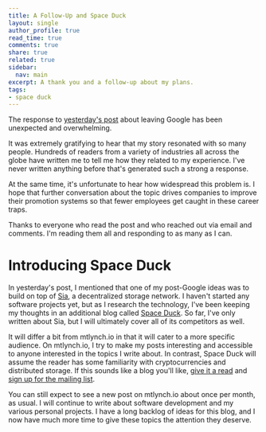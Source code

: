```yaml
---
title: A Follow-Up and Space Duck
layout: single
author_profile: true
read_time: true
comments: true
share: true
related: true
sidebar:
  nav: main
excerpt: A thank you and a follow-up about my plans.
tags:
- space duck
---
```


The response to [yesterday's post](/why-i-quit-google/) about leaving Google has been unexpected and overwhelming.

It was extremely gratifying to hear that my story resonated with so many people. Hundreds of readers from a variety of industries all across the globe have written me to tell me how they related to my experience. I've never written anything before that's generated such a strong a response.

At the same time, it's unfortunate to hear how widespread this problem is. I hope that further conversation about the topic drives companies to improve their promotion systems so that fewer employees get caught in these career traps.

Thanks to everyone who read the post and who reached out via email and comments. I'm reading them all and responding to as many as I can.

# Introducing Space Duck

In yesterday's post, I mentioned that one of my post-Google ideas was to build on top of [Sia](/tags/#sia), a decentralized storage network. I haven't started any software projects yet, but as I research the technology, I've been keeping my thoughts in an additional blog called [Space Duck](https://blog.spaceduck.io/). So far, I've only written about Sia, but I will ultimately cover all of its competitors as well.

It will differ a bit from mtlynch.io in that it will cater to a more specific audience. On mtlynch.io, I try to make my posts interesting and accessible to anyone interested in the topics I write about. In contrast, Space Duck will assume the reader has some familiarity with cryptocurrencies and distributed storage. If this sounds like a blog you'll like, [give it a read](https://blog.spaceduck.io) and [sign up for the mailing list](http://eepurl.com/dlKb1L).

You can still expect to see a new post on mtlynch.io about once per month, as usual. I will continue to write about software development and my various personal projects. I have a long backlog of ideas for this blog, and I now have much more time to give these topics the attention they deserve.